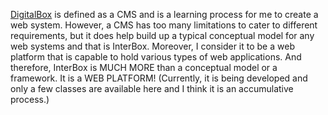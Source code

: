 [DigitalBox](https://code.google.com/p/digitalbox) is defined as a CMS and is a learning process for me to create a web system. However, a CMS has too many limitations to cater to different requirements, but it does help build up a typical conceptual model for any web systems and that is InterBox. Moreover, I consider it to be a web platform that is capable to hold various types of web applications. And therefore, InterBox is MUCH MORE than a conceptual model or a framework. It is a WEB PLATFORM! (Currently, it is being developed and only a few classes are available here and I think it is an accumulative process.)